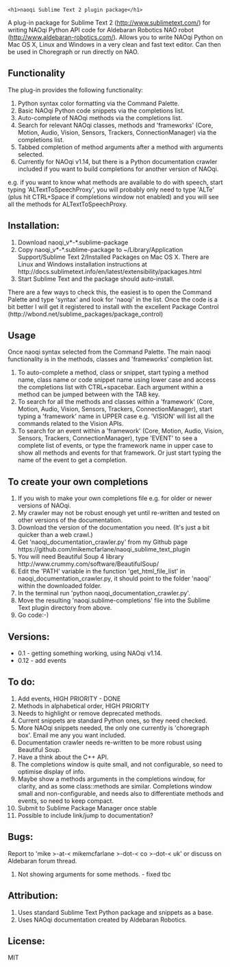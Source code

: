 	<h1>naoqi Sublime Text 2 plugin package</h1>

A plug-in package for Sublime Text 2 (http://www.sublimetext.com/) for writing NAOqi Python API code for Aldebaran Robotics NAO robot (http://www.aldebaran-robotics.com/). Allows you to write NAOqi Python on Mac OS X, Linux and Windows in a very clean and fast text editor. Can then be used in Choregraph or run directly on NAO.

<h2>Functionality</h2>
The plug-in provides the following functionality:
<ol>
<li>Python syntax color formatting via the Command Palette.</li>
<li>Basic NAOqi Python code snippets via the completions list.</li>
<li>Auto-complete of NAOqi methods via the completions list.</li>
<li>Search for relevant NAOqi classes, methods and 'frameworks' (Core, Motion, Audio, Vision, Sensors, Trackers, ConnectionManager) via the completions list.</li>
<li>Tabbed completion of method arguments after a method with arguments selected.</li>
<li>Currently for NAOqi v1.14, but there is a Python documentation crawler included if you want to build completions for another version of NAOqi.</li>
</ol>
e.g. if you want to know what methods are available to do with speech, start typing 'ALTextToSpeechProxy', you will probably only need to type 'ALTe' (plus hit CTRL+Space if completions window not enabled) and you will see all the methods for ALTextToSpeechProxy.

<h2>Installation:</h2>
<ol>
<li>Download naoqi_v*-*.sublime-package</li>
<li>Copy naoqi_v*-*.sublime-package to ~/Library/Application Support/Sublime Text 2/Installed Packages on Mac OS X. There are Linux and Windows installation instructions at http://docs.sublimetext.info/en/latest/extensibility/packages.html</li>
<li>Start Sublime Text and the package should auto-install.</li>
</ol>
There are a few ways to check this, the easiest is to open the Command Palette and type 'syntax' and look for 'naoqi' in the list.
Once the code is a bit better I will get it registered to install with the excellent Package Control (http://wbond.net/sublime_packages/package_control) 

<h2>Usage</h2>
Once naoqi syntax selected from the Command Palette. The main naoqi functionality is in the methods, classes and 'frameworks' completion list.
<ol>
<li>To auto-complete a method, class or snippet, start typing a method name, class name or code snippet name using lower case and access the completions list with CTRL+spacebar. Each argument within a method can be jumped between with the TAB key.</li>
<li>To search for all the methods and classes within a 'framework' (Core, Motion, Audio, Vision, Sensors, Trackers, ConnectionManager), start typing a 'framework' name in UPPER case e.g. 'VISION' will list all the commands related to the Vision APIs.</li>
<li>To search for an event within a 'framework' (Core, Motion, Audio, Vision, Sensors, Trackers, ConnectionManager), type 'EVENT' to see a complete list of events, or type the framework name in upper case to show all methods and events for that framework. Or just start typing the name of the event to get a completion.</li>
</ol>

<h2>To create your own completions</h2>
<ol>
<li>If you wish to make your own completions file e.g. for older or newer versions of NAOqi.</li>
<li>My crawler may not be robust enough yet until re-written and tested on other versions of the documentation.</li>
<li>Download the version of the documentation you need. (It's just a bit quicker than a web crawl.)</li>
<li>Get 'naoqi_documentation_crawler.py' from my Github page https://github.com/mikemcfarlane/naoqi_sublime_text_plugin</li>
<li>You will need Beautiful Soup 4 library http://www.crummy.com/software/BeautifulSoup/</li>
<li>Edit the 'PATH' variable in the function 'get_html_file_list' in naoqi_documentation_crawler.py, it should point to the folder 'naoqi' within the downloaded folder.</li>
<li>In the terminal run 'python naoqi_documentation_crawler.py'.</li>
<li>Move the resulting 'naoqi.sublime-completions' file into the Sublime Text plugin directory from above.</li>
<li>Go code:-)</li>
</ol>

<h2>Versions:</h2>
<ul>
<li>0.1 - getting something working, using NAOqi v1.14.</li>
<li>0.12 - add events</li>
</ul>

<h2>To do:</h2>
<ol>
<li>Add events, HIGH PRIORITY - DONE</li>
<li>Methods in alphabetical order, HIGH PRIORITY</li>
<li>Needs to highlight or remove deprecated methods.</li>
<li>Current snippets are standard Python ones, so they need checked.</li>
<li>More NAOqi snippets needed, the only one currently is 'choregraph box'. Email me any you want included.</li>
<li>Documentation crawler needs re-written to be more robust using Beautiful Soup.</li>
<li>Have a think about the C++ API.</li>
<li>The completions window is quite small, and not configurable, so need to optimise display of info.</li>
<li>Maybe show a methods arguments in the completions window, for clarity, and as some class::methods are similar. Completions window small and non-configurable, and needs also to differentiate methods and events, so need to keep compact.</li>
<li>Submit to Sublime Package Manager once stable</li>
<li>Possible to include link/jump to documentation?</li>
</ol>

<h2>Bugs:</h2>
Report to 'mike >-at-< mikemcfarlane >-dot-< co >-dot-< uk' or discuss on Aldebaran forum thread.
<ol>
<li>Not showing arguments for some methods. - fixed tbc</li>
</ol>


<h2>Attribution:</h2>
<ol>
<li>Uses standard Sublime Text Python package and snippets as a base.</li>
<li>Uses NAOqi documentation created by Aldebaran Robotics.</li>
</ol>

<h2>License:</h2>
MIT

